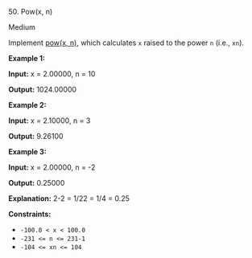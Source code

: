 ﻿50\. Pow(x, n)

Medium

Implement [pow(x, n)](http://www.cplusplus.com/reference/valarray/pow/), which calculates `x` raised to the power `n` (i.e., `xn`).

**Example 1:**

**Input:** x = 2.00000, n = 10

**Output:** 1024.00000 

**Example 2:**

**Input:** x = 2.10000, n = 3

**Output:** 9.26100 

**Example 3:**

**Input:** x = 2.00000, n = -2

**Output:** 0.25000

**Explanation:** 2\-2 = 1/22 = 1/4 = 0.25 

**Constraints:**

*   `-100.0 < x < 100.0`
*   `-231 <= n <= 231-1`
*   `-104 <= xn <= 104`